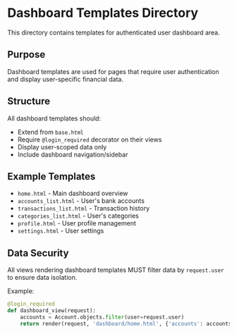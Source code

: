 # Dashboard Templates Directory

This directory contains templates for authenticated user dashboard area.

## Purpose

Dashboard templates are used for pages that require user authentication and display user-specific financial data.

## Structure

All dashboard templates should:
- Extend from `base.html`
- Require `@login_required` decorator on their views
- Display user-scoped data only
- Include dashboard navigation/sidebar

## Example Templates

- `home.html` - Main dashboard overview
- `accounts_list.html` - User's bank accounts
- `transactions_list.html` - Transaction history
- `categories_list.html` - User's categories
- `profile.html` - User profile management
- `settings.html` - User settings

## Data Security

All views rendering dashboard templates MUST filter data by `request.user` to ensure data isolation.

Example:
```python
@login_required
def dashboard_view(request):
    accounts = Account.objects.filter(user=request.user)
    return render(request, 'dashboard/home.html', {'accounts': accounts})
```

